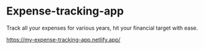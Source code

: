 # Expense-tracking-app
Track all your expenses for various years, hit your financial target with ease.

https://my-expense-tracking-app.netlify.app/
